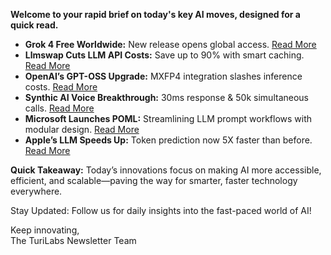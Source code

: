 **Welcome to your rapid brief on today's key AI moves, designed for a quick read.**

- **Grok 4 Free Worldwide:** New release opens global access. [Read More](https://twitter.com/xai/status/1954573454214418820)
- **Llmswap Cuts LLM API Costs:** Save up to 90% with smart caching. [Read More](https://pypi.org/project/llmswap)
- **OpenAI’s GPT-OSS Upgrade:** MXFP4 integration slashes inference costs. [Read More](https://www.theregister.com/2025/08/10/openai_mxfp4/)
- **Synthic AI Voice Breakthrough:** 30ms response & 50k simultaneous calls. [Read More](https://www.synthicai.com)
- **Microsoft Launches POML:** Streamlining LLM prompt workflows with modular design. [Read More](https://github.com/microsoft/poml)
- **Apple’s LLM Speeds Up:** Token prediction now 5X faster than before. [Read More](https://9to5mac.com/2025/08/08/apple-research-teaches-llms-to-think-faster/)

**Quick Takeaway:** Today’s innovations focus on making AI more accessible, efficient, and scalable—paving the way for smarter, faster technology everywhere.

Stay Updated: Follow us for daily insights into the fast-paced world of AI! 

Keep innovating,  
The TuriLabs Newsletter Team